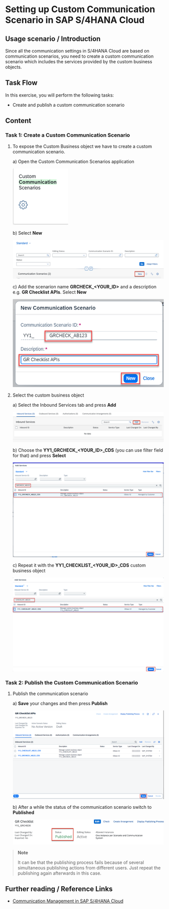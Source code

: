 # Setting up Custom Communication Scenario in SAP S/4HANA Cloud

## Usage scenario / Introduction 

Since all the communication settings in S/4HANA Cloud are based on communication scenarios, you need to create a custom communication scenario which includes the services provided by the custom business objects.


## Task Flow  

In this exercise, you will perform the following tasks:

* Create and publish a custom communication scenario


## Content

### Task 1: Create a Custom Communication Scenario

   1. To expose the Custom Business object we have to create a custom communication scenario.
      
      a) Open the Custom Communication Scenarios application

         ![custom cs](./img/cs_app.png)

      b) Select **New**

         ![add cs](./img/cs_new.png)

      c) Add the scenarion name **GRCHECK_\<YOUR_ID\>** and a description e.g. **GR Checklist APIs**. Select **New**

         ![add cs](./img/cs_new2.png)

   2. Select the custom business object
     
      a) Select the Inbound Services tab and press **Add**
       
         ![add inbound service](./img/cs_add_inbound_service.png)
     
      b) Choose the **YY1_GRCHECK_\<YOUR_ID\>_CDS** (you can use filter field for that) and press **Select** 

         ![select bo](./img/cs_select_service.png)

      c) Repeat it with the **YY1_CHECKLIST_\<YOUR_ID\>_CDS** custom business object

         ![select bo](./img/cs_checklist_select_service.png)

### Task 2: Publish the Custom Communication Scenario

   1. Publish the communication scenario
      
      a) **Save** your changes and then press **Publish**

         ![save and publish cs](./img/cs_save.png)

      b) After a while the status of the communication scenario switch to **Published**

         ![save and publish cs](./img/cs_published.png)

> **Note**
> 
> It can be that the publishing process fails because of several simultaneous publishing actions from different users. Just repeat the publishing again afterwards in this case.

## Further reading / Reference Links

- [Communication Management in SAP S/4HANA Cloud ](https://help.sap.com/docs/SAP_S4HANA_CLOUD/0f69f8fb28ac4bf48d2b57b9637e81fa/2e84a10c430645a88bdbfaaa23ac9ff7.html?locale=en-US&q=communication%20system)
